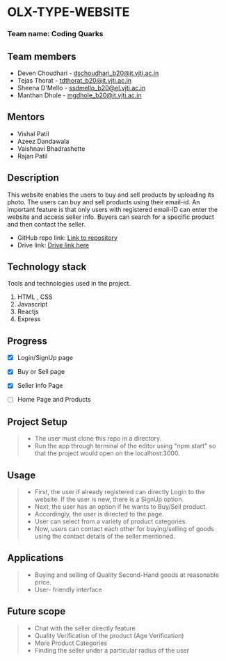 # OLX-TYPE-WEBSITE

### Team name: Coding Quarks

## Team members
* Deven Choudhari - dschoudhari_b20@it.vjti.ac.in
* Tejas Thorat - tdthorat_b20@it.vjti.ac.in
* Sheena D'Mello - ssdmello_b20@el.vjti.ac.in
* Manthan Dhole - mgdhole_b20@it.vjti.ac.in

## Mentors
* Vishal Patil
* Azeez Dandawala
* Vaishnavi Bhadrashette
* Rajan Patil

## Description

This website enables the users to buy and sell products by uploading its photo. The users can buy and sell products using their email-id.
An important feature is that only users with registered email-ID can enter the website and access seller info.
Buyers can search for a specific product and then contact the seller. 


* GitHub repo link: [Link to repository](https://github.com/DC2711/OLX-TYPE-WEBSITE)
* Drive link: [Drive link here](https://drive.google.com/drive/folders/1BpvCHWHyLG_aHbgG0rb44sTd_uhjh4bU)


## Technology stack

Tools and technologies used in the project.

1. HTML , CSS
2. Javascript
3. Reactjs
4. Express

## Progress

- [x] Login/SignUp page
- [x] Buy or Sell page
- [x] Seller Info Page
- [ ] Home Page and Products


## Project Setup
>* The user must clone this repo in a directory.
>* Run the app through terminal of the editor using "npm start" so that the project would open on the localhost:3000.

## Usage
>* First, the user if already registered can directly Login to the website. If the user is new, there is a SignUp option.
>* Next, the user has an option if he wants to Buy/Sell product.
>* Accordingly, the user is directed to the page.
>* User can select from a variety of product categories.
>* Now, users can contact each other for buying/selling of goods using the contact details of the seller mentioned.

## Applications
> * Buying and selling of Quality Second-Hand goods at reasonable price.
> * User- friendly interface

## Future scope
> * Chat with the seller directly feature
> * Quality Verification of the product (Age Verification)
> * More Product Categories
> * Finding the seller under a particular radius of the user


